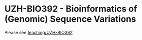 # UZH-BIO392 - Bioinformatics of (Genomic) Sequence Variations

Please see [teaching/UZH-BIO392](/teaching/UZH-BIO392).